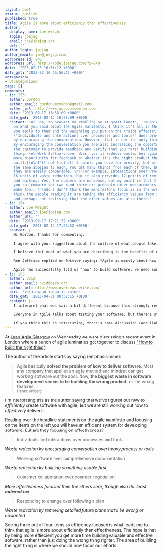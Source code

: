 ```yaml
---
layout: post
status: publish
published: true
title: Agile is more about efficiency then effectiveness
author:
  display_name: Joe Wright
  login: joejag
  email: joe@joejag.com
  url: ''
author_login: joejag
author_email: joe@joejag.com
wordpress_id: 840
wordpress_url: http://code.joejag.com/?p=840
date: '2013-02-16 16:56:12 +0000'
date_gmt: '2013-02-16 16:56:12 +0000'
categories:
- Uncategorized
tags: []
comments:
- id: 153
  author: Gordon
  author_email: gordon.mcmahon@gmail.com
  author_url: http://www.gordonmcmahon.com
  date: '2013-02-17 16:56:09 +0000'
  date_gmt: '2013-02-17 16:56:09 +0000'
  content: "Hi Joe, to prevent me rambling on at great length, I'm going to focus
    on what you said about the Agile manifesto. I think it's all in the interpretation
    you apply to them and the weighting you put on the \"side effects\".\n\nFor example,
    \"Individuals and interactions over processes and tools\" does provide waste reduction
    by encouraging the conversation. However, that is not the only thing it does.
    By encouraging the conversation you are also increasing the opportunities for
    the customer to provide feedback and verify that you *are* building the right
    thing. \n\nWork Software over docs, yes it reduces waste, but again, it also provides
    more opportunity for feedback on whether it's the right product that is being
    built.]\n\nI'll not list all 4 points you have for brevity, but ultimately I think
    the same applies to each. You get many things from each of them, but I don't think
    they are easily comparable. \n\nFor example, Interactions over Process might provide
    16 units of waste reduction, but it also provides 12 points of reviewing the product
    and backlog. Yes, the numbers are nonsense, but my point is that I'm not sure
    you can compare the two (and there are probably other measurements that you could
    make too). \n\nSo I don't think the manifesto's focus is in the wrong place, I
    think the people reading it are taking the efficiency values from it more often
    and perhaps not realising that the other values are also there."
- id: 154
  author: Joe Wright
  author_email: joe@joejag.com
  author_url: ''
  date: '2013-02-17 17:21:32 +0000'
  date_gmt: '2013-02-17 17:21:32 +0000'
  content: |-
    Hi Gordon, thanks for commenting.

    I agree with your suggestion about the culture of what people take from the manifesto is mainly efficiency. That's a topic for another post.

    I believe that most of what you are describing is the benefits of efficiency. With the benefit of not spending so much time on waste activities we get more time to receive feedback from the users as you say. My problem with this is that we could spend a lot of time making a very efficient process using agile, but not actually deliver what was really needed.

    Ron Jeffries replied on Twitter saying: "Agile is mostly about how, not what. Both are needed.". That's more of less what I'm saying here too.

    Agile has successfully told us 'how' to build software, we need something else to figure out the 'What'.
- id: 155
  author: Ovid
  author_email: ovid@cpan.org
  author_url: http://www.overseas-exile.com/
  date: '2013-04-30 10:38:15 +0100'
  date_gmt: '2013-04-30 09:38:15 +0100'
  content: |-
    I interpret what was said a bit different because this strongly resonates with much of what I've been writing about lately. Specifically, many developers keenly focus on their software's behavior, but the business is keenly focused on their customer's behavior. In short: if your software is somehow mystically bug-free, that doesn't guarantee that customers are going to use it.

    Everyone in Agile talks about testing your software, but there's still not enough talk about verifying our *assumptions* about customer behavior. A&#47;B testing, continuous deployment (with quick rollback) and strong monitoring -- particularly focused on conversion funnels -- can give you a quick way to focus on building software that people will actually use rather than building software that does what you originally envisioned. I still teach and encourage testing, but I want us to test customer behavior and not *just* software behavior.

    If you think this is interesting, there's some discussion (and links to my writing) at http://www.dagolden.com&#47;index.php&#47;2116&#47;ooda-vs-technical-debt&#47;
---
```

<p>At <a href="https://twitter.com&#47;LeanAgileGLA">Lean Agile Glasgow</a> on Wednesday we were discussing a recent event in London where a bunch of agile luminaries got together to discuss <a href="http://blog.crisp.se&#47;2013&#47;02&#47;12&#47;henrikkniberg&#47;how-to-build-the-right-thing">"How to build the right thing"</a>.</p>
<p>The author of the article starts by saying (emphasis mine):</p>

<blockquote>
Agile basically <strong>solved the problem of how to deliver software</strong>. Most any company that applies an agile method and mindset can get working software out the door. Now, <b>the biggest waste in software development seems to be building the wrong product</b>, or the wrong features.<br />
<small>Henrik Kniberg</small>
</blockquote>

I'm interpreting this as the author saying that we've figured out how to <em>efficiently</em> create software with agile, but we are still working out  how to <em>effectively</em> deliver it.
<p>Reading over the headline statements on the agile manifesto and focusing on the items on the left you will have an efficient system for developing software. But are they focusing on effectiveness?

<blockquote>Individuals and interactions over processes and tools</blockquote>
<em>Waste reduction by encouraging conversation over heavy process or tools</em>

<blockquote>Working software over comprehensive documentation</blockquote>
<em>Waste reduction by building something usable first</em>

<blockquote>Customer collaboration over contract negotiation</blockquote>
<em>More effectiveness focused than the others here, though also the least adhered too</em>

<blockquote>Responding to change over following a plan</blockquote>
<em>Waste reduction by removing detailed future plans that'll be wrong or unwanted</em>

<p>Seeing three out of four items as efficiency focused is what leads me to think that agile is more about efficiently than effectiveness. The hope is that by being more effiecient you get more time building valuable and effective software, rather than just doing the wrong thing righter. The area of building the right thing is where we should now focus our efforts.</p>
